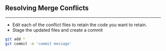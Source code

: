 ## Resolving Merge Conflicts

---

- Edit each of the conflict files to retain the code you want to retain.
- Stage the updated files and create a commit

```bash
git add * 
git commit -m 'commit message'
```
